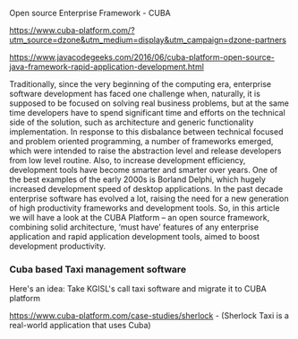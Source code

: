 Open source Enterprise Framework - CUBA 

https://www.cuba-platform.com/?utm_source=dzone&utm_medium=display&utm_campaign=dzone-partners

https://www.javacodegeeks.com/2016/06/cuba-platform-open-source-java-framework-rapid-application-development.html

Traditionally, since the very beginning of the computing era, enterprise software development has faced one challenge when, naturally, it is supposed to be focused on solving real business problems, but at the same time developers have to spend significant time and efforts on the technical side of the solution, such as architecture and generic functionality implementation.
In response to this disbalance between technical focused and problem oriented programming, a number of frameworks emerged, which were intended to raise the abstraction level and release developers from low level routine. Also, to increase development efficiency, development tools have become smarter and smarter over years. One of the best examples of the early 2000s is Borland Delphi, which hugely increased development speed of desktop applications.
In the past decade enterprise software has evolved a lot, raising the need for a new generation of high productivity frameworks and development tools. So, in this article we will have a look at the CUBA Platform – an open source framework, combining solid architecture, ‘must have’ features of any enterprise application and rapid application development tools, aimed to boost development productivity.


### Cuba based Taxi management software
Here's an idea: Take KGISL's call taxi software and migrate it to CUBA platform                         

https://www.cuba-platform.com/case-studies/sherlock - (Sherlock Taxi is a real-world application that uses Cuba)
